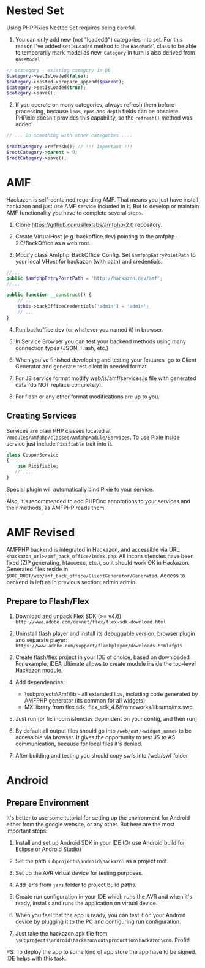 Nested Set
==========

Using PHPPixies Nested Set requires being careful.
 
1. You can only add new (not "loaded()") categories into set.
    For this reason I've added `setIsLoaded` method to the `BaseModel` class to be able to temporarily mark model as new.
    `Category` in turn is also derived from `BaseModel`
    
```php
// $category - existing category in DB
$category->setIsLoaded(false);
$category->nested->prepare_append($parent);
$category->setIsLoaded(true);
$category->save();
```

2. If you operate on many categories, always refresh them before processing, because `lpos`, `rpos` and `depth` fields can be obsolete. 
    PHPixie doesn't provides this capability, so the `refresh()` method was added. 
    
```php
// ... Do something with other categories ....

$rootCategory->refresh(); // !!! Important !!!
$rootCategory->parent = 0;
$rootCategory->save();
```

AMF
===

Hackazon is self-contained regarding AMF. That means you just have install hackazon and just use AMF service included in it.
But to develop or maintain AMF functionality you have to complete several steps.

1. Clone https://github.com/silexlabs/amfphp-2.0 repository.

2. Create VirtualHost (e.g. backoffice.dev) pointing to the amfphp-2.0/BackOffice as a web root.

3. Modify class Amfphp_BackOffice_Config. Set `$amfphpEntryPointPath` to your local VHost for hackazon (with path) and credentials: 
```php
//...
public $amfphpEntryPointPath = 'http://hackazon.dev/amf';
//...

public function __construct() {
    // ...
    $this->backOfficeCredentials['admin'] = 'admin';
    // ...
}
```

4. Run backoffice.dev (or whatever you named it) in browser.

5. In Service Browser you can test your backend methods using many connection types (JSON, Flash, etc.)

6. When you've finished developing and testing your features, go to Client Generator and generate test client in needed format.

7. For JS service format modify web/js/amf/services.js file with generated data (do NOT replace completely).

8. For flash or any other format modifications are up to you.

## Creating Services

Services are plain PHP classes located at `/modules/amfphp/classes/AmfphpModule/Services`. 
To use Pixie inside service just include `Pixifiable` trait into it.
```php
class CouponService
{
    use Pixifiable;
   // ....
}
```
Special plugin will automatically bind Pixie to your service.
 
Also, it's recommended to add PHPDoc annotations to your services and their methods, as AMFPHP reads them.

AMF Revised
===========

AMFPHP backend is integrated in Hackazon, and accessible via URL `<hackazon_url>/amf_back_office/index.php`.
All inconsistencies have been fixed (ZIP generating, htaccecc, etc.), so it should work OK in Hackazon.
Generated files reside in `$DOC_ROOT/web/amf_back_office/ClientGenerator/Generated`.
Access to backend is left as in previous section: admin:admin.


## Prepare to Flash/Flex

1. Download and unpack Flex SDK (>= v4.6):
`http://www.adobe.com/devnet/flex/flex-sdk-download.html`

2. Uninstall flash player and install its debuggable version, browser plugin and separate player:
`https://www.adobe.com/support/flashplayer/downloads.html#fp15`

3. Create flash/flex project in your IDE of choice, based on downloaded  
For example, IDEA Ultimate allows to create module inside the top-level Hackazon module.
  
4. Add dependencies:
    * \subprojects\Amf\lib   - all extended libs, including code generated by AMFPHP generator (its common for all widgets)
    * MX library from flex sdk:  flex_sdk_4.6/frameworks/libs/mx/mx.swc
    
5. Just run (or fix inconsistencies dependent on your config, and then run)

6. By default all output files should go into `/web/out/<widget_name>` to be accessible via browser. It gives
    the opportunity to test JS to AS communication, because for local files it's denied.
    
7. After building and testing you should copy swfs into /web/swf folder



Android
=======

## Prepare Environment

It's better to use some tutorial for setting up the environment for Android either from the google website, or any other.
But here are the most important steps:

1. Install and set up Android SDK in your IDE (Or use Android build for Eclipse or Android Studio)

2. Set the path `subprojects\android\hackazon` as a project root.

3. Set up the AVR virtual device for testing purposes.

4. Add jar's from `jars` folder to project build paths.

5. Create run configuration in your IDE which runs the AVR and when it's ready, installs and runs the application on virtual device.

6. When you feel that the app is ready, you can test it on your Android device by plugging it to the PC and configuring run configuration.

7. Just take the hackazon.apk file from `\subprojects\android\hackazon\out\production\hackazon\com`. Profit!

PS: To deploy the app to some kind of app store the app have to be signed. IDE helps with this task.